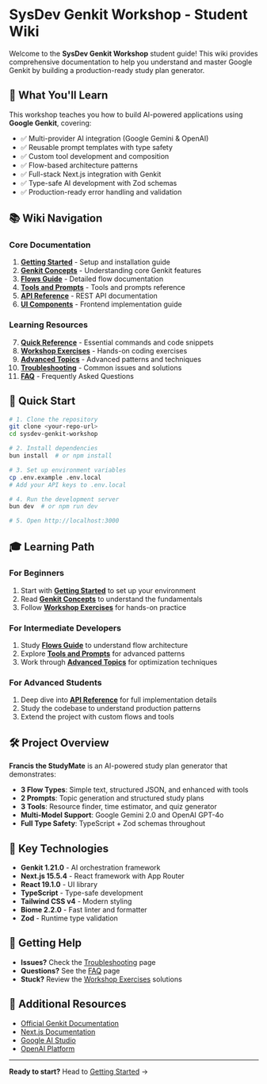 # SysDev Genkit Workshop - Student Wiki

Welcome to the **SysDev Genkit Workshop** student guide! This wiki provides comprehensive documentation to help you understand and master Google Genkit by building a production-ready study plan generator.

## 🎯 What You'll Learn

This workshop teaches you how to build AI-powered applications using **Google Genkit**, covering:

- ✅ Multi-provider AI integration (Google Gemini & OpenAI)
- ✅ Reusable prompt templates with type safety
- ✅ Custom tool development and composition
- ✅ Flow-based architecture patterns
- ✅ Full-stack Next.js integration with Genkit
- ✅ Type-safe AI development with Zod schemas
- ✅ Production-ready error handling and validation

## 📚 Wiki Navigation

### Core Documentation

1. **[Getting Started](Getting-Started)** - Setup and installation guide
2. **[Genkit Concepts](Genkit-Concepts)** - Understanding core Genkit features
3. **[Flows Guide](Flows-Guide)** - Detailed flow documentation
4. **[Tools and Prompts](Tools-and-Prompts)** - Tools and prompts reference
5. **[API Reference](API-Reference)** - REST API documentation
6. **[UI Components](UI-Components)** - Frontend implementation guide

### Learning Resources

7. **[Quick Reference](Quick-Reference)** - Essential commands and code snippets
8. **[Workshop Exercises](Workshop-Exercises)** - Hands-on coding exercises
9. **[Advanced Topics](Advanced-Topics)** - Advanced patterns and techniques
10. **[Troubleshooting](Troubleshooting)** - Common issues and solutions
11. **[FAQ](FAQ)** - Frequently Asked Questions

## 🚀 Quick Start

```bash
# 1. Clone the repository
git clone <your-repo-url>
cd sysdev-genkit-workshop

# 2. Install dependencies
bun install  # or npm install

# 3. Set up environment variables
cp .env.example .env.local
# Add your API keys to .env.local

# 4. Run the development server
bun dev  # or npm run dev

# 5. Open http://localhost:3000
```

## 🎓 Learning Path

### For Beginners
1. Start with **[Getting Started](Getting-Started)** to set up your environment
2. Read **[Genkit Concepts](Genkit-Concepts)** to understand the fundamentals
3. Follow **[Workshop Exercises](Workshop-Exercises)** for hands-on practice

### For Intermediate Developers
1. Study **[Flows Guide](Flows-Guide)** to understand flow architecture
2. Explore **[Tools and Prompts](Tools-and-Prompts)** for advanced patterns
3. Work through **[Advanced Topics](Advanced-Topics)** for optimization techniques

### For Advanced Students
1. Deep dive into **[API Reference](API-Reference)** for full implementation details
2. Study the codebase to understand production patterns
3. Extend the project with custom flows and tools

## 🛠️ Project Overview

**Francis the StudyMate** is an AI-powered study plan generator that demonstrates:

- **3 Flow Types**: Simple text, structured JSON, and enhanced with tools
- **2 Prompts**: Topic generation and structured study plans
- **3 Tools**: Resource finder, time estimator, and quiz generator
- **Multi-Model Support**: Google Gemini 2.0 and OpenAI GPT-4o
- **Full Type Safety**: TypeScript + Zod schemas throughout

## 📖 Key Technologies

- **Genkit 1.21.0** - AI orchestration framework
- **Next.js 15.5.4** - React framework with App Router
- **React 19.1.0** - UI library
- **TypeScript** - Type-safe development
- **Tailwind CSS v4** - Modern styling
- **Biome 2.2.0** - Fast linter and formatter
- **Zod** - Runtime type validation

## 🤝 Getting Help

- **Issues?** Check the [Troubleshooting](Troubleshooting) page
- **Questions?** See the [FAQ](FAQ) page
- **Stuck?** Review the [Workshop Exercises](Workshop-Exercises) solutions

## 📝 Additional Resources

- [Official Genkit Documentation](https://firebase.google.com/docs/genkit)
- [Next.js Documentation](https://nextjs.org/docs)
- [Google AI Studio](https://makersuite.google.com/)
- [OpenAI Platform](https://platform.openai.com/)

---

**Ready to start?** Head to [Getting Started](Getting-Started) →

